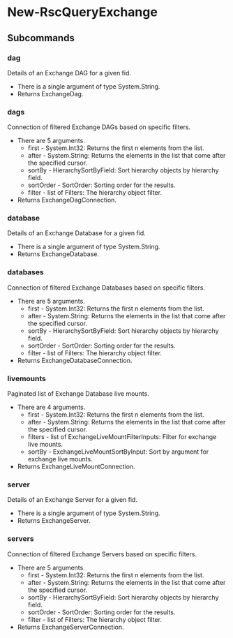 # New-RscQueryExchange
## Subcommands
### dag
Details of an Exchange DAG for a given fid.

- There is a single argument of type System.String.
- Returns ExchangeDag.
### dags
Connection of filtered Exchange DAGs based on specific filters.

- There are 5 arguments.
    - first - System.Int32: Returns the first n elements from the list.
    - after - System.String: Returns the elements in the list that come after the specified cursor.
    - sortBy - HierarchySortByField: Sort hierarchy objects by hierarchy field.
    - sortOrder - SortOrder: Sorting order for the results.
    - filter - list of Filters: The hierarchy object filter.
- Returns ExchangeDagConnection.
### database
Details of an Exchange Database for a given fid.

- There is a single argument of type System.String.
- Returns ExchangeDatabase.
### databases
Connection of filtered Exchange Databases based on specific filters.

- There are 5 arguments.
    - first - System.Int32: Returns the first n elements from the list.
    - after - System.String: Returns the elements in the list that come after the specified cursor.
    - sortBy - HierarchySortByField: Sort hierarchy objects by hierarchy field.
    - sortOrder - SortOrder: Sorting order for the results.
    - filter - list of Filters: The hierarchy object filter.
- Returns ExchangeDatabaseConnection.
### livemounts
Paginated list of Exchange Database live mounts.

- There are 4 arguments.
    - first - System.Int32: Returns the first n elements from the list.
    - after - System.String: Returns the elements in the list that come after the specified cursor.
    - filters - list of ExchangeLiveMountFilterInputs: Filter for exchange live mounts.
    - sortBy - ExchangeLiveMountSortByInput: Sort by argument for exchange live mounts.
- Returns ExchangeLiveMountConnection.
### server
Details of an Exchange Server for a given fid.

- There is a single argument of type System.String.
- Returns ExchangeServer.
### servers
Connection of filtered Exchange Servers based on specific filters.

- There are 5 arguments.
    - first - System.Int32: Returns the first n elements from the list.
    - after - System.String: Returns the elements in the list that come after the specified cursor.
    - sortBy - HierarchySortByField: Sort hierarchy objects by hierarchy field.
    - sortOrder - SortOrder: Sorting order for the results.
    - filter - list of Filters: The hierarchy object filter.
- Returns ExchangeServerConnection.
